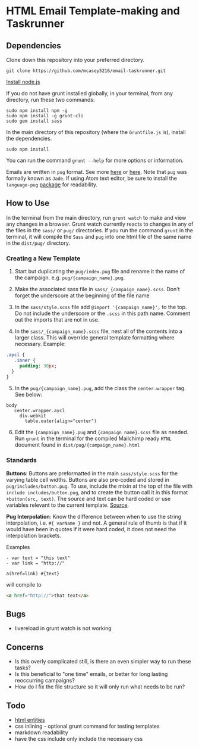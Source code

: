 # HTML Email Template-making and Taskrunner

## Dependencies
Clone down this repository into your preferred directory.

```
git clone https://github.com/mcasey5216/email-taskrunner.git
```

[Install node.js](https://nodejs.org/en/download/)

If you do not have grunt installed globally, in your terminal, from any directory, run these two commands:

```
sudo npm install npm -g
sudo npm install -g grunt-cli
sudo gem install sass
```

In the main directory of this repository (where the `Gruntfile.js` is), install the dependencies.

```
sudo npm install
```

You can run the command `grunt --help` for more options or information.

Emails are written in `pug` format.  See more [here](http://jade-lang.com/reference/) or [here](https://github.com/pugjs/pug).  Note that `pug` was formally known as `Jade`.  If using Atom text editor, be sure to install the `language-pug` [package](https://atom.io/packages/language-pug) for readability.

## How to Use

In the terminal from the main directory, run `grunt watch` to make and view any changes in a browser.  Grunt watch currently reacts to changes in any of the files in the `sass/` or `pug/` directories. If you run the command `grunt` in the terminal, it will compile the `Sass` and `pug` into one html file of the same name in the `dist/pug/` directory.

### Creating a New Template

1. Start but duplicating the `pug/index.pug` file and rename it the name of the campaign. e.g. `pug/{campaign_name}.pug`.

2. Make the associated sass file in `sass/_{campaign_name}.scss`.  Don't forget the underscore at the beginning of the file name

3. In the `sass/style.scss` file add `@import '{campaign_name}';` to the top. Do not include the underscore or the `.scss` in this path name. Comment out the imports that are not in use.

4. In the `sass/_{campaign_name}.scss` file, nest all of the contents into a larger class.  This will override general template formatting where necessary. Example:

  ```sass
  .aycl {
     .inner {
       padding: 30px;
    }
  }
  ```

5. In the `pug/{campaign_name}.pug`, add the class the `center.wrapper` tag.  See below:

  ``` pug
  body
     center.wrapper.aycl
       div.webkit
         table.outer(align="center")
  ```

6. Edit the `{campaign_name}.pug` and `{campaign_name}.scss` file as needed.  Run `grunt` in the terminal for the compiled Mailchimp ready `HTNL` document found in `dist/pug/{campaign_name}.html`

### Standards

**Buttons**: Buttons are preformatted in the main `sass/style.scss` for the varying table cell widths. Buttons are also pre-coded and stored in `pug/includes/button.pug`.  To use, include the mixin at the top of the file with `include includes/button.pug`, and to create the button call it in this format `+button(src, text)`.  The source and text can be hard coded or use variables relevant to the current template. [Source](https://buttons.cm/).

**Pug Interpolation**: Know the difference between when to use the string interpolation, i.e. `#{ varName }` and not.  A general rule of thumb is that if it would have been in quotes if it were hard coded, it does not need the interpolation brackets.

Examples

``` pug
- var text = "this text"
- var link = "http://"

a(href=link) #{text}
```

will compile to

``` html
<a href="http://">that text</a>
```


## Bugs
- livereload in grunt watch is not working

## Concerns
- Is this overly complicated still, is there an even simpler way to run these tasks?
- Is this beneficial to "one time" emails, or better for long lasting reoccurring campaigns?
- How do I fix the file structure so it will only run what needs to be run?

## Todo
- [html entities](https://www.npmjs.com/package/grunt-htmlentities)
- css inlining - optional grunt command for testing templates
- markdown readability
- have the css include only include the necessary css
